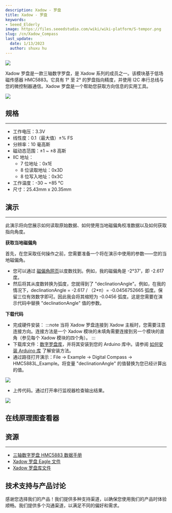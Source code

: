 ```yaml
---
description: Xadow - 罗盘
title: Xadow - 罗盘
keywords:
- Seeed_Elderly
image: https://files.seeedstudio.com/wiki/wiki-platform/S-tempor.png
slug: /cn/Xadow_Compass
last_update:
  date: 1/13/2023
  author: shuxu hu
---
```

![](https://files.seeedstudio.com/wiki/Xadow_Compass/img/X_compass_01.jpg)

Xadow 罗盘是一款三轴数字罗盘，是 Xadow 系列的成员之一。该模块基于低场磁传感器 HMC5883。它具有 1° 至 2° 的罗盘指向精度，并使用 I2C 串行总线与您的微控制器通信。Xadow 罗盘是一个帮助您获取方向信息的实用工具。

[![](https://files.seeedstudio.com/wiki/Seeed-WiKi/docs/images/300px-Get_One_Now_Banner-ragular.png)](https://www.seeedstudio.com/Xadow-Compass-p-1669.html)

## 规格
---
- 工作电压：3.3V
- 线性度：0.1（最大值）±% FS
- 分辨率：10 毫高斯
- 磁动态范围：±1 ~ ±8 高斯
- IIC 地址：
  - 7 位地址：0x1E
  - 8 位读取地址：0x3D
  - 8 位写入地址：0x3C
- 工作温度：-30 ~ +85 °C
- 尺寸：25.43mm x 20.35mm

## 演示
---
此演示将向您展示如何读取原始数据、如何使用当地磁偏角校准数据以及如何获取指向角度。

**获取当地磁偏角**

首先，在您采取任何操作之前，您需要准备一个将在演示中使用的参数——您的当地磁偏角。
- 您可以通过 [磁偏角网页](http://www.magnetic-declination.com/)以度数找到。例如，我的磁偏角是 -2°37’，即 -2.617 度。
- 然后将其从度数转换为弧度，您就得到了 "declinationAngle"。例如，在我的情况下，declinationAngle = -2.617 / （2*π）= -0.0456752665 弧度。保留三位有效数字即可。因此我会将其缩短为 -0.0456 弧度。这是您需要在演示代码中替换 "declinationAngle" 值的参数。

**下载代码**
- 完成硬件安装：
:::note
    当将 Xadow 罗盘连接到 Xadow 主板时，您需要注意连接方向。连接方法是一个 Xadow 模块的未填角需要连接到另一个模块的直角（参见每个 Xadow 模块的四个角）。
:::
- 下载库文件：[数字罗盘库](https://github.com/Seeed-Studio/Grove_3Axis_Digital_Compass)，并将其安装到您的 Arduino 库中。请参阅 [如何安装 Arduino 库](https://wiki.seeedstudio.com/cn/How_to_install_Arduino_Library) 了解安装方法。
- 通过路径打开演示：File -> Example -> Digital Compass -> HMC5883L_Example。将变量 "declinationAngle" 的值替换为您已经计算出的值。

![](https://files.seeedstudio.com/wiki/Xadow_Compass/img/Xadow_Compass_Code.jpg)

- 上传代码。通过打开串行监视器检查输出结果。

![](https://files.seeedstudio.com/wiki/Xadow_Compass/img/Digital_Compass2.jpg)


## 在线原理图查看器

<div className="altium-ecad-viewer" data-project-src="https://files.seeedstudio.com/wiki/Xadow_Compass/res/Xadow_Compass_Eagle_File.zip" style={{borderRadius: '0px 0px 4px 4px', height: 500, borderStyle: 'solid', borderWidth: 1, borderColor: 'rgb(241, 241, 241)', overflow: 'hidden', maxWidth: 1280, maxHeight: 700, boxSizing: 'border-box'}}>
</div>



## 资源
---
- [三轴数字罗盘 HMC5883 数据手册](https://files.seeedstudio.com/wiki/Xadow_Compass/res/HMC5883.pdf)
- [Xadow 罗盘 Eagle 文件](https://files.seeedstudio.com/wiki/Xadow_Compass/res/Xadow_Compass_Eagle_File.zip)
- [Xadow 罗盘库文件](https://github.com/Seeed-Studio/Grove_3Axis_Digital_Compass)

## 技术支持与产品讨论

感谢您选择我们的产品！我们提供多种支持渠道，以确保您使用我们的产品时体验顺畅。我们提供多个沟通渠道，以满足不同的偏好和需求。

<div class="button_tech_support_container">
<a href="https://forum.seeedstudio.com/" class="button_forum"></a> 
<a href="https://www.seeedstudio.com/contacts" class="button_email"></a>
</div>

<div class="button_tech_support_container">
<a href="https://discord.gg/eWkprNDMU7" class="button_discord"></a> 
<a href="https://github.com/Seeed-Studio/wiki-documents/discussions/69" class="button_discussion"></a>
</div>